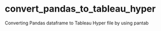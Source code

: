 # convert_pandas_to_tableau_hyper
Converting Pandas dataframe to Tableau Hyper file by using pantab
